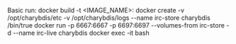 Basic run:
docker build -t <IMAGE_NAME>:<TAG> <DOCKER-DIR>
docker create -v /opt/charybdis/etc -v /opt/charybdis/logs --name irc-store charybdis /bin/true
docker run -p 6667:6667 -p 6697:6697 --volumes-from irc-store -d --name irc-live charybdis
docker exec -it <CONTAINER-NAME> bash
